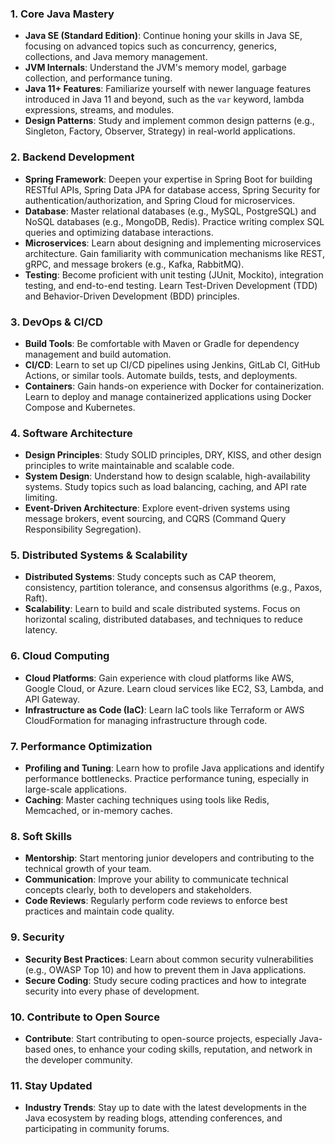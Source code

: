 ### 1. **Core Java Mastery**

- **Java SE (Standard Edition)**: Continue honing your skills in Java SE, focusing on advanced topics such as concurrency, generics, collections, and Java memory management.
- **JVM Internals**: Understand the JVM's memory model, garbage collection, and performance tuning.
- **Java 11+ Features**: Familiarize yourself with newer language features introduced in Java 11 and beyond, such as the `var` keyword, lambda expressions, streams, and modules.
- **Design Patterns**: Study and implement common design patterns (e.g., Singleton, Factory, Observer, Strategy) in real-world applications.

### 2. **Backend Development**

- **Spring Framework**: Deepen your expertise in Spring Boot for building RESTful APIs, Spring Data JPA for database access, Spring Security for authentication/authorization, and Spring Cloud for microservices.
- **Database**: Master relational databases (e.g., MySQL, PostgreSQL) and NoSQL databases (e.g., MongoDB, Redis). Practice writing complex SQL queries and optimizing database interactions.
- **Microservices**: Learn about designing and implementing microservices architecture. Gain familiarity with communication mechanisms like REST, gRPC, and message brokers (e.g., Kafka, RabbitMQ).
- **Testing**: Become proficient with unit testing (JUnit, Mockito), integration testing, and end-to-end testing. Learn Test-Driven Development (TDD) and Behavior-Driven Development (BDD) principles.

### 3. **DevOps & CI/CD**

- **Build Tools**: Be comfortable with Maven or Gradle for dependency management and build automation.
- **CI/CD**: Learn to set up CI/CD pipelines using Jenkins, GitLab CI, GitHub Actions, or similar tools. Automate builds, tests, and deployments.
- **Containers**: Gain hands-on experience with Docker for containerization. Learn to deploy and manage containerized applications using Docker Compose and Kubernetes.

### 4. **Software Architecture**

- **Design Principles**: Study SOLID principles, DRY, KISS, and other design principles to write maintainable and scalable code.
- **System Design**: Understand how to design scalable, high-availability systems. Study topics such as load balancing, caching, and API rate limiting.
- **Event-Driven Architecture**: Explore event-driven systems using message brokers, event sourcing, and CQRS (Command Query Responsibility Segregation).

### 5. **Distributed Systems & Scalability**

- **Distributed Systems**: Study concepts such as CAP theorem, consistency, partition tolerance, and consensus algorithms (e.g., Paxos, Raft).
- **Scalability**: Learn to build and scale distributed systems. Focus on horizontal scaling, distributed databases, and techniques to reduce latency.

### 6. **Cloud Computing**

- **Cloud Platforms**: Gain experience with cloud platforms like AWS, Google Cloud, or Azure. Learn cloud services like EC2, S3, Lambda, and API Gateway.
- **Infrastructure as Code (IaC)**: Learn IaC tools like Terraform or AWS CloudFormation for managing infrastructure through code.

### 7. **Performance Optimization**

- **Profiling and Tuning**: Learn how to profile Java applications and identify performance bottlenecks. Practice performance tuning, especially in large-scale applications.
- **Caching**: Master caching techniques using tools like Redis, Memcached, or in-memory caches.

### 8. **Soft Skills**

- **Mentorship**: Start mentoring junior developers and contributing to the technical growth of your team.
- **Communication**: Improve your ability to communicate technical concepts clearly, both to developers and stakeholders.
- **Code Reviews**: Regularly perform code reviews to enforce best practices and maintain code quality.

### 9. **Security**

- **Security Best Practices**: Learn about common security vulnerabilities (e.g., OWASP Top 10) and how to prevent them in Java applications.
- **Secure Coding**: Study secure coding practices and how to integrate security into every phase of development.

### 10. **Contribute to Open Source**

- **Contribute**: Start contributing to open-source projects, especially Java-based ones, to enhance your coding skills, reputation, and network in the developer community.

### 11. **Stay Updated**

- **Industry Trends**: Stay up to date with the latest developments in the Java ecosystem by reading blogs, attending conferences, and participating in community forums.